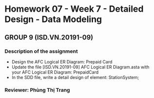# Homework 07 - Week 7 - Detailed Design - Data Modeling #
## GROUP 9 (ISD.VN.20191-09) ##

### Description of the assignment ###

* Design the AFC Logical ER Diagram: Prepaid Card
* Update the file [ISD.VN.20191-09] AFC Logical ER Diagram.asta with your AFC Logical ER Diagram: PrepaidCard
* In the SDD file, write a detail design of element: StationSystem;

### Reviewer: **Phùng Thị Trang**  ###


